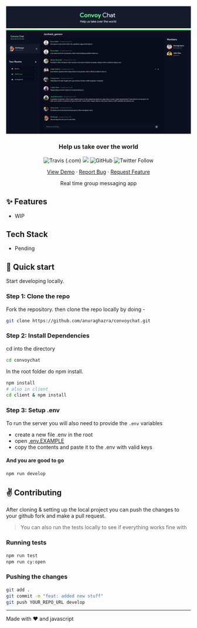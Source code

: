 <br />
<p align="center">
  <a href="https://convoychat.herokuapp.com">
    <img src="./client/src/assets/banner.png" alt="ConvoyChat Logo">
  </a>
  <a href="https://convoychat.herokuapp.com">
    <img src="./client/src/assets/dashboard_preview.png" alt="ConvoyChat Logo">
  </a>

  <h3 align="center">Help us take over the world</h3>

  <p align="center">
    <img alt="Travis (.com)" src="https://img.shields.io/travis/com/anuraghazra/convoychat" />
    <a href="https://www.codacy.com?utm_source=github.com&amp;utm_medium=referral&amp;utm_content=anuraghazra/convoychat&amp;utm_campaign=Badge_Grade"><img src="https://api.codacy.com/project/badge/Grade/a789dbf2fb2045afaf67727b05fbbc68"/></a>
    <img alt="GitHub" src="https://img.shields.io/github/license/anuraghazra/convoychat" />
    <img alt="Twitter Follow" src="https://img.shields.io/twitter/follow/anuraghazru?style=social" />
  </p>

  <p align="center">
    <a href="https://convoychat.herokuapp.com">View Demo</a>
    ·
    <a href="https://github.com/anuraghazra/convoychat/issues">Report Bug</a>
    ·
    <a href="https://github.com/anuraghazra/convoychat/issues">Request Feature</a>
  </p>
</p>

<p align="center">Real time group messaging app</p>

## ✨ Features

- WIP

## Tech Stack

- Pending

## :rocket: Quick start

Start developing locally.

### Step 1: Clone the repo

Fork the repository. then clone the repo locally by doing -

```sh
git clone https://github.com/anuraghazra/convoychat.git
```

### Step 2: Install Dependencies

cd into the directory

```sh
cd convoychat
```

In the root folder do npm install.

```sh
npm install
# also in client
cd client & npm install
```

### Step 3: Setup .env

To run the server you will also need to provide the `.env` variables

- create a new file .env in the root
- open [.env.EXAMPLE](./.env.EXAMPLE)
- copy the contents and paste it to the .env with valid keys

#### And you are good to go

```sh
npm run develop
```

## :v: Contributing

After cloning & setting up the local project you can push the changes to your github fork and make a pull request.

> You can also run the tests locally to see if everything works fine with

### Running tests

```bash
npm run test
npm run cy:open
```

### Pushing the changes

```bash
git add .
git commit -m "feat: added new stuff"
git push YOUR_REPO_URL develop
```

---

Made with :heart: and javascript
